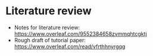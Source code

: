 # Literature review

* Notes for literature review: https://www.overleaf.com/9552384658zvmmqhtcgktj
* Rough draft of tutorial paper: https://www.overleaf.com/read/vfrthhnyrgqg 
